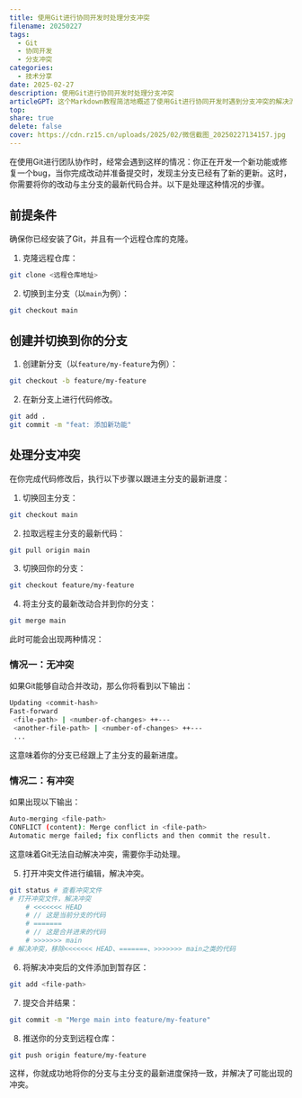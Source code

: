 ```yaml
---  
title: 使用Git进行协同开发时处理分支冲突
filename: 20250227
tags:  
  - Git  
  - 协同开发
  - 分支冲突
categories:  
  - 技术分享
date: 2025-02-27
description: 使用Git进行协同开发时处理分支冲突
articleGPT: 这个Markdown教程简洁地概述了使用Git进行协同开发时遇到分支冲突的解决流程，确保你能够顺利跟上主分支的更新。
top:
share: true  
delete: false  
cover: https://cdn.rz15.cn/uploads/2025/02/微信截图_20250227134157.jpg
---  
```


在使用Git进行团队协作时，经常会遇到这样的情况：你正在开发一个新功能或修复一个bug，当你完成改动并准备提交时，发现主分支已经有了新的更新。这时，你需要将你的改动与主分支的最新代码合并。以下是处理这种情况的步骤。

## 前提条件

确保你已经安装了Git，并且有一个远程仓库的克隆。

1. 克隆远程仓库：

```bash
git clone <远程仓库地址>
```

2. 切换到主分支（以`main`为例）：

```bash
git checkout main
```

## 创建并切换到你的分支

1. 创建新分支（以`feature/my-feature`为例）：

```bash
git checkout -b feature/my-feature
```

2. 在新分支上进行代码修改。

```bash
git add .
git commit -m "feat: 添加新功能"
```

## 处理分支冲突

在你完成代码修改后，执行以下步骤以跟进主分支的最新进度：

1. 切换回主分支：

```bash
git checkout main
```

2. 拉取远程主分支的最新代码：

```bash
git pull origin main
```

3. 切换回你的分支：

```bash
git checkout feature/my-feature
```

4. 将主分支的最新改动合并到你的分支：

```bash
git merge main
```

此时可能会出现两种情况：

### 情况一：无冲突

如果Git能够自动合并改动，那么你将看到以下输出：

```bash
Updating <commit-hash>
Fast-forward
 <file-path> | <number-of-changes> ++---
 <another-file-path> | <number-of-changes> ++---
 ...
```

这意味着你的分支已经跟上了主分支的最新进度。

### 情况二：有冲突

如果出现以下输出：

```bash
Auto-merging <file-path>
CONFLICT (content): Merge conflict in <file-path>
Automatic merge failed; fix conflicts and then commit the result.
```

这意味着Git无法自动解决冲突，需要你手动处理。

5. 打开冲突文件进行编辑，解决冲突。

```bash
git status # 查看冲突文件
# 打开冲突文件，解决冲突
    # <<<<<<< HEAD
    # // 这是当前分支的代码
    # =======
    # // 这是合并进来的代码
    # >>>>>>> main
# 解决冲突，移除<<<<<<< HEAD、=======、>>>>>>> main之类的代码
```

6. 将解决冲突后的文件添加到暂存区：

```bash
git add <file-path>
```

7. 提交合并结果：

```bash
git commit -m "Merge main into feature/my-feature"
```

8. 推送你的分支到远程仓库：

```bash
git push origin feature/my-feature
```

这样，你就成功地将你的分支与主分支的最新进度保持一致，并解决了可能出现的冲突。